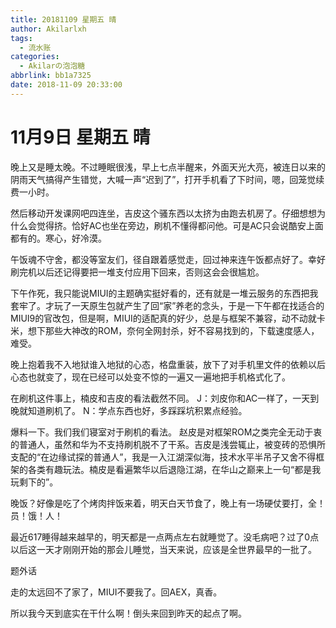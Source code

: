 ```yaml
---
title: 20181109 星期五 晴
author: Akilarlxh
tags:
  - 流水账
categories:
  - Akilarの泡泡糖
abbrlink: bb1a7325
date: 2018-11-09 20:33:00
---
```

# 11月9日 星期五 晴

晚上又是睡太晚。不过睡眠很浅，早上七点半醒来，外面天光大亮，被连日以来的阴雨天气搞得产生错觉，大喊一声“迟到了”，打开手机看了下时间，嗯，回笼觉续费一小时。

然后移动开发课网吧四连坐，吉皮这个骚东西以太挤为由跑去机房了。仔细想想为什么会觉得挤。恰好AC也坐在旁边，刷机不懂得都问他。可是AC只会说酷安上面都有的。寒心，好冷漠。

午饭魂不守舍，都没等室友们，径自跟着感觉走，回过神来连午饭都点好了。幸好刷完机以后还记得要把一堆支付应用下回来，否则这会会很尴尬。

下午作死，我只能说MIUI的主题确实挺好看的，还有就是一堆云服务的东西把我套牢了。才玩了一天原生包就产生了回“家”养老的念头，于是一下午都在找适合的MIUI9的官改包，但是啊，MIUI的适配真的好少，总是与框架不兼容，动不动就卡米，想下那些大神改的ROM，奈何全网封杀，好不容易找到的，下载速度感人，难受。

晚上抱着我不入地狱谁入地狱的心态，格盘重装，放下了对手机里文件的依赖以后心态也就变了，现在已经可以处变不惊的一遍又一遍地把手机格式化了。

在刷机这件事上，楠皮和吉皮的看法截然不同。
J：刘皮你和AC一样了，一天到晚就知道刷机了。
N：学点东西也好，多踩踩坑积累点经验。

爆料一下。我们我们寝室对于刷机的看法。
赵皮是对框架ROM之类完全无动于衷的普通人，虽然和华为不支持刷机脱不了干系。吉皮是浅尝辄止，被变砖的恐惧所支配的“在边缘试探的普通人”，我是一入江湖深似海，技术水平半吊子又舍不得框架的各类有趣玩法。楠皮是看遍繁华以后退隐江湖，在华山之巅来上一句“都是我玩剩下的”。

晚饭？好像是吃了个烤肉拌饭来着，明天白天节食了，晚上有一场硬仗要打，全！员！饿！人！

最近617睡得越来越早的，明天都是一点两点左右就睡觉了。没毛病吧？过了0点以后这一天才刚刚开始的那会儿睡觉，当天来说，应该是全世界最早的一批了。

题外话

走的太远回不了家了，MIUI不要我了。回AEX，真香。

所以我今天到底实在干什么啊！倒头来回到昨天的起点了啊。